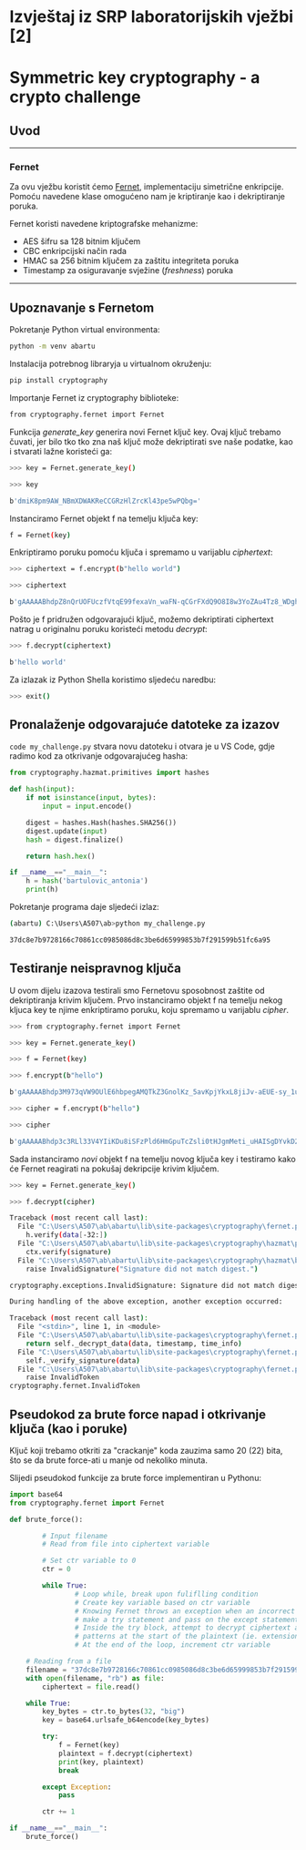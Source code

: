 # Izvještaj iz SRP laboratorijskih vježbi [2]

# Symmetric key cryptography - a crypto challenge

## Uvod

---

### Fernet

Za ovu vježbu koristit ćemo [Fernet](https://cryptography.io/en/latest/fernet/), implementaciju simetrične enkripcije. Pomoću navedene klase omogućeno nam je kriptiranje kao i dekriptiranje poruka.

Fernet koristi navedene kriptografske mehanizme:

- AES šifru sa 128 bitnim ključem
- CBC enkripcijski način rada
- HMAC sa 256 bitnim ključem za zaštitu integriteta poruka
- Timestamp za osiguravanje svježine (*freshness*) poruka

---

## Upoznavanje s Fernetom

Pokretanje Python virtual environmenta:

```bash
python -m venv abartu
```

Instalacija potrebnog libraryja u virtualnom okruženju:

```bash
pip install cryptography
```

Importanje Fernet iz cryptography biblioteke:

```bash
from cryptography.fernet import Fernet
```

Funkcija *generate_key* generira novi Fernet ključ key. Ovaj ključ trebamo čuvati, jer bilo tko tko zna naš ključ može dekriptirati sve naše podatke, kao i stvarati lažne koristeći ga:

```bash
>>> key = Fernet.generate_key()

>>> key

b'dmiK8pm9AW_NBmXDWAKReCCGRzHlZrcKl43pe5wPQbg='
```

Instanciramo Fernet objekt f na temelju ključa key:

```bash
f = Fernet(key)
```

Enkriptiramo poruku pomoću ključa i spremamo u varijablu *ciphertext*:

```bash
>>> ciphertext = f.encrypt(b"hello world")

>>> ciphertext

b'gAAAAABhdpZ8nQrUOFUczfVtqE99fexaVn_waFN-qCGrFXdQ9O8I8w3YoZAu4Tz8_WDghLcgMMWErwGFvzXpyVZf7oAXfbB0WA=='
```

Pošto je f pridružen odgovarajući ključ, možemo dekriptirati ciphertext natrag u originalnu poruku koristeći metodu *decrypt*:

```bash
>>> f.decrypt(ciphertext)

b'hello world'

```

Za izlazak iz Python Shella koristimo sljedeću naredbu:

```bash
>>> exit()
```

## Pronalaženje odgovarajuće datoteke za izazov

`code my_challenge.py` stvara novu datoteku i otvara je u VS Code, gdje radimo kod za otkrivanje odgovarajućeg hasha:

```python
from cryptography.hazmat.primitives import hashes

def hash(input):
    if not isinstance(input, bytes):
        input = input.encode()

    digest = hashes.Hash(hashes.SHA256())
    digest.update(input)
    hash = digest.finalize()

    return hash.hex()

if __name__=="__main__":
    h = hash('bartulovic_antonia')
    print(h)
```

Pokretanje programa daje sljedeći izlaz:

```bash
(abartu) C:\Users\A507\ab>python my_challenge.py

37dc8e7b9728166c70861cc0985086d8c3be6d65999853b7f291599b51fc6a95
```

## Testiranje neispravnog ključa

U ovom dijelu izazova testirali smo Fernetovu sposobnost zaštite od dekriptiranja krivim ključem. Prvo instanciramo objekt f na temelju nekog kljuca key te njime enkriptiramo poruku, koju spremamo u varijablu *cipher*.

```bash
>>> from cryptography.fernet import Fernet

>>> key = Fernet.generate_key()

>>> f = Fernet(key)

>>> f.encrypt(b"hello")

b'gAAAAABhdp3M973qVW9OUlE6hbpegAMQTkZ3GnolKz_5avKpjYkxL8jiJv-aEUE-sy_1udYbcw-bd4ZQVtHbn-8wv5AFhCuxvQ=='

>>> cipher = f.encrypt(b"hello")

>>> cipher

b'gAAAAABhdp3c3RLl33V4YIiKDu8iSFzPld6HmGpuTcZsli0tHJgmMeti_uHAISgDYvkD20FOLnAaH9g2gNvRR_eOkOYYGzyIYA=='
```

Sada instanciramo *novi* objekt f na temelju novog ključa key i testiramo kako će Fernet reagirati na pokušaj dekripcije krivim ključem.

```bash
>>> key = Fernet.generate_key()

>>> f.decrypt(cipher)

Traceback (most recent call last):
  File "C:\Users\A507\ab\abartu\lib\site-packages\cryptography\fernet.py", line 124, in _verify_signature
    h.verify(data[-32:])
  File "C:\Users\A507\ab\abartu\lib\site-packages\cryptography\hazmat\primitives\hmac.py", line 78, in verify
    ctx.verify(signature)
  File "C:\Users\A507\ab\abartu\lib\site-packages\cryptography\hazmat\backends\openssl\hmac.py", line 76, in verify
    raise InvalidSignature("Signature did not match digest.")

cryptography.exceptions.InvalidSignature: Signature did not match digest.

During handling of the above exception, another exception occurred:

Traceback (most recent call last):
  File "<stdin>", line 1, in <module>
  File "C:\Users\A507\ab\abartu\lib\site-packages\cryptography\fernet.py", line 85, in decrypt
    return self._decrypt_data(data, timestamp, time_info)
  File "C:\Users\A507\ab\abartu\lib\site-packages\cryptography\fernet.py", line 142, in _decrypt_data
    self._verify_signature(data)
  File "C:\Users\A507\ab\abartu\lib\site-packages\cryptography\fernet.py", line 126, in _verify_signature
    raise InvalidToken
cryptography.fernet.InvalidToken
```

## Pseudokod za brute force napad i otkrivanje ključa (kao i poruke)

Ključ koji trebamo otkriti za "crackanje" koda zauzima samo 20 (22) bita, što se da brute force-ati u manje od nekoliko minuta.

Slijedi pseudokod funkcije za brute force implementiran u Pythonu:

```python
import base64
from cryptography.fernet import Fernet

def brute_force():

		# Input filename
		# Read from file into ciphertext variable

		# Set ctr variable to 0
		ctr = 0

		while True:
				# Loop while, break upon fuliflling condition
				# Create key variable based on ctr variable
				# Knowing Fernet throws an exception when an incorrect key is inputted,
				# make a try statement and pass on the except statement
				# Inside the try block, attempt to decrypt ciphertext and look for
				# patterns at the start of the plaintext (ie. extensions)
				# At the end of the loop, increment ctr variable

    # Reading from a file
    filename = "37dc8e7b9728166c70861cc0985086d8c3be6d65999853b7f291599b51fc6a95.encrypted"
    with open(filename, "rb") as file:
        ciphertext = file.read()

    while True:
        key_bytes = ctr.to_bytes(32, "big")
        key = base64.urlsafe_b64encode(key_bytes)

        try:
            f = Fernet(key)
            plaintext = f.decrypt(ciphertext)
            print(key, plaintext)
            break

        except Exception:
            pass

        ctr += 1

if __name__=="__main__":
    brute_force()
```
